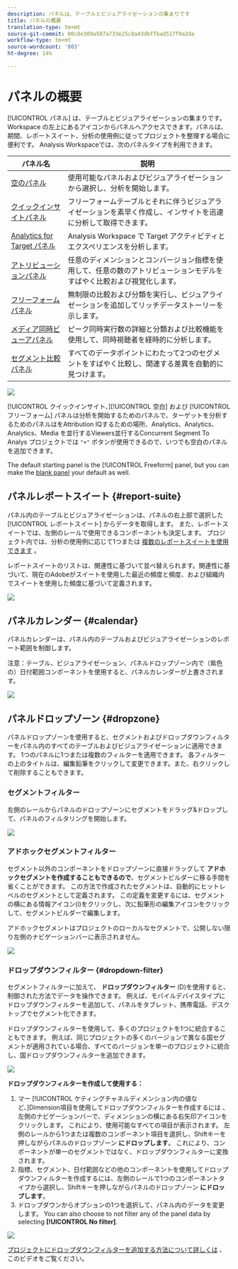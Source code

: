 ```yaml
---
description: パネルは、テーブルとビジュアライゼーションの集まりです
title: パネルの概要
translation-type: tm+mt
source-git-commit: 00c8e309a597a733e25c8a43dbffbad517f9a2da
workflow-type: tm+mt
source-wordcount: '803'
ht-degree: 14%

---
```



# パネルの概要

[!UICONTROL パネル] は、テーブルとビジュアライゼーションの集まりです。 Workspace の左上にあるアイコンからパネルへアクセスできます。パネルは、期間、レポートスイート、分析の使用例に従ってプロジェクトを整理する場合に便利です。 Analysis Workspaceでは、次のパネルタイプを利用できます。

| パネル名 | 説明 |
|---|---|
| [空のパネル](blank-panel.md) | 使用可能なパネルおよびビジュアライゼーションから選択し、分析を開始します。 |
| [クイックインサイトパネル](quickinsight.md) | フリーフォームテーブルとそれに伴うビジュアライゼーションを素早く作成し、インサイトを迅速に分析して取得できます。 |
| [Analytics for Target パネル](a4t-panel.md) | Analysis Workspace で Target アクティビティとエクスペリエンスを分析します。 |
| [アトリビューションパネル](attribution.md) | 任意のディメンションとコンバージョン指標を使用して、任意の数のアトリビューションモデルをすばやく比較および視覚化します。 |
| [フリーフォームパネル](freeform-panel.md) | 無制限の比較および分類を実行し、ビジュアライゼーションを追加してリッチデータストーリーを示します。 |
| [メディア同時ビューアパネル](media-concurrent-viewers.md) | ピーク同時実行数の詳細と分類および比較機能を使用して、同時視聴者を経時的に分析します。 |
| [セグメント比較パネル](c-segment-comparison/segment-comparison.md) | すべてのデータポイントにわたって2つのセグメントをすばやく比較し、関連する差異を自動的に見つけます。 |

![](assets/panel-overview.png)

[!UICONTROL クイックインサイト、][!UICONTROL 空白] および [!UICONTROL フリーフォーム] パネルは分析を開始するためのパネルで、ターゲットを分析するためのパネルはをAttribution IQするための場所、Analytics、Analytics、Analytics、Media  を並行するViewers並行するConcurrent Segment To Analys プロジェクトでは `"+"` ボタンが使用できるので、いつでも空白のパネルを追加できます。

The default starting panel is the [!UICONTROL Freeform] panel, but you can make the [blank panel](/help/analyze/analysis-workspace/c-panels/blank-panel.md) your default as well.

## パネルレポートスイート {#report-suite}

パネル内のテーブルとビジュアライゼーションは、パネルの右上部で選択した [!UICONTROL レポートスイート] からデータを取得します。 また、レポートスイートでは、左側のレールで使用できるコンポーネントも決定します。 プロジェクト内では、分析の使用例に応じて1つまたは [複数のレポートスイートを使用できます](https://docs.adobe.com/content/help/ja-JP/analytics/analyze/analysis-workspace/build-workspace-project/multiple-report-suites.html) 。

レポートスイートのリストは、関連性に基づいて並べ替えられます。関連性に基づいて、現在のAdobeがスイートを使用した最近の頻度と頻度、および組織内でスイートを使用した頻度に基づいて定義されます。

![](assets/panel-report-suite.png)

## パネルカレンダー {#calendar}

パネルカレンダーは、パネル内のテーブルおよびビジュアライゼーションのレポート範囲を制御します。

注意：テーブル、ビジュアライゼーション、パネルドロップゾーン内で（紫色の）日付範囲コンポーネントを使用すると、パネルカレンダーが上書きされます。

![](assets/panel-calendar.png)

## パネルドロップゾーン {#dropzone}

パネルドロップゾーンを使用すると、セグメントおよびドロップダウンフィルターをパネル内のすべてのテーブルおよびビジュアライゼーションに適用できます。 1つのパネルに1つまたは複数のフィルターを適用できます。 各フィルターの上のタイトルは、編集鉛筆をクリックして変更できます。また、右クリックして削除することもできます。

### セグメントフィルター

左側のレールからパネルのドロップゾーンにセグメントをドラッグ&amp;ドロップして、パネルのフィルタリングを開始します。

![](assets/segment-filter.png)

### アドホックセグメントフィルター

セグメント以外のコンポーネントをドロップゾーンに直接ドラッグして **アドホックセグメントを作成することもできるので**、セグメントビルダーに移る手間を省くことができます。 この方法で作成されたセグメントは、自動的にヒットレベルのセグメントとして定義されます。 この定義を変更するには、セグメントの横にある情報アイコン(i)をクリックし、次に鉛筆形の編集アイコンをクリックして、セグメントビルダーで編集します。

アドホックセグメントはプロジェクトのローカルなセグメントで、公開しない限り左側のナビゲーションバーに表示されません。

![](assets/adhoc-segment-filter.png)

### ドロップダウンフィルター {#dropdown-filter}

セグメントフィルターに加えて、 **ドロップダウンフィルター** (D)を使用すると、制御された方法でデータを操作できます。 例えば、モバイルデバイスタイプにドロップダウンフィルターを追加して、パネルをタブレット、携帯電話、デスクトップでセグメント化できます。

ドロップダウンフィルターを使用して、多くのプロジェクトを1つに統合することもできます。 例えば、同じプロジェクトの多くのバージョンで異なる国セグメントが適用されている場合、すべてのバージョンを単一のプロジェクトに統合し、国ドロップダウンフィルターを追加できます。

![](assets/dropdown-filter-intro.png)

**ドロップダウンフィルターを作成して使用する：**

1. マー [!UICONTROL ケティングチャネルディメンション内の値など、]Dimension項目を使用してドロップダウンフィルターを作成するには  、左側のナビゲーションバーで、ディメンションの横にある右矢印アイコンをクリックします。 これにより、使用可能なすべての項目が表示されます。 左側のレールから1つまたは複数のコンポーネント項目を選択し、Shiftキーを押しながらパネルのドロップゾーン **にドロップします**。 これにより、コンポーネントが単一のセグメントではなく、ドロップダウンフィルターに変換されます。
1. 指標、セグメント、日付範囲などの他のコンポーネントを使用してドロップダウンフィルターを作成するには、左側のレールで1つのコンポーネントタイプから選択し、Shiftキーを押しながらパネルのドロップゾーン **にドロップします**。
1. ドロップダウンからオプションの1つを選択して、パネル内のデータを変更します。 You can also choose to not filter any of the panel data by selecting **[!UICONTROL No filter]**.

![](assets/create-dropdown.png)

[プロジェクトにドロップダウンフィルターを追加する方法について詳しくは](https://docs.adobe.com/content/help/en/analytics-learn/tutorials/analysis-workspace/using-panels/using-panels-to-organize-your-analysis-workspace-projects.html) 、このビデオをご覧ください。

